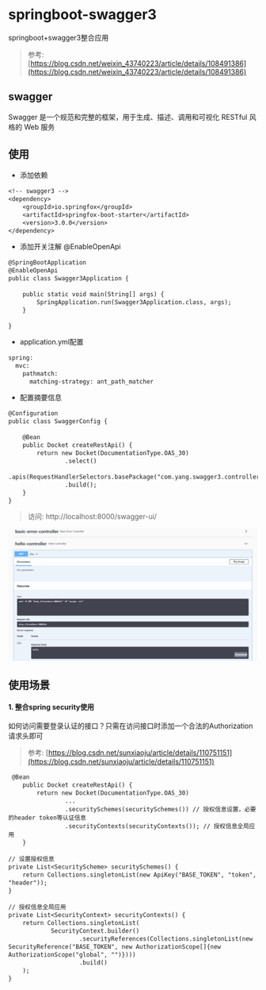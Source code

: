 # springboot-swagger3

springboot+swagger3整合应用

> 参考: [https://blog.csdn.net/weixin_43740223/article/details/108491386](https://blog.csdn.net/weixin_43740223/article/details/108491386)

## swagger

Swagger 是一个规范和完整的框架，用于生成、描述、调用和可视化 RESTful 风格的 Web 服务

## 使用

- 添加依赖

```
<!-- swagger3 -->
<dependency>
    <groupId>io.springfox</groupId>
    <artifactId>springfox-boot-starter</artifactId>
    <version>3.0.0</version>
</dependency>
```

- 添加开关注解 @EnableOpenApi

```
@SpringBootApplication
@EnableOpenApi
public class Swagger3Application {

	public static void main(String[] args) {
		SpringApplication.run(Swagger3Application.class, args);
	}

}
```

- application.yml配置

```
spring:
  mvc:
    pathmatch:
      matching-strategy: ant_path_matcher
```

- 配置摘要信息

```
@Configuration
public class SwaggerConfig {

    @Bean
    public Docket createRestApi() {
        return new Docket(DocumentationType.OAS_30)
                .select()
                .apis(RequestHandlerSelectors.basePackage("com.yang.swagger3.controller"))
                .build();
    }
}
```

> 访问: http://localhost:8000/swagger-ui/

![1](./docs/1.jpg)

## 使用场景

#### 1. 整合spring security使用

如何访问需要登录认证的接口？只需在访问接口时添加一个合法的Authorization请求头即可

> 参考: [https://blog.csdn.net/sunxiaoju/article/details/110751151](https://blog.csdn.net/sunxiaoju/article/details/110751151)

```
 @Bean
    public Docket createRestApi() {
        return new Docket(DocumentationType.OAS_30)
                ...
                .securitySchemes(securitySchemes()) // 授权信息设置，必要的header token等认证信息
                .securityContexts(securityContexts()); // 授权信息全局应用
    }

// 设置授权信息
private List<SecurityScheme> securitySchemes() {
    return Collections.singletonList(new ApiKey("BASE_TOKEN", "token", "header"));
}

// 授权信息全局应用
private List<SecurityContext> securityContexts() {
    return Collections.singletonList(
            SecurityContext.builder()
                    .securityReferences(Collections.singletonList(new SecurityReference("BASE_TOKEN", new AuthorizationScope[]{new AuthorizationScope("global", "")})))
                    .build()
    );
}
```
